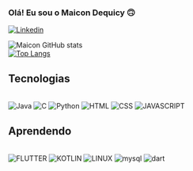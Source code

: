 
### Olá! Eu sou o Maicon Dequicy 🙃

[![Linkedin](https://img.shields.io/badge/LinkedIn-0077B5?style=for-the-badge&logo=linkedin&logoColor=white)](https://www.linkedin.com/in/maicon-dequicy-52a715273/)

![Maicon GitHub stats](https://github-readme-stats.vercel.app/api?username=MaiconDequicy&show_icons=true&theme=dracula)
<br>
[![Top Langs](https://github-readme-stats.vercel.app/api/top-langs/?username=MaiconDequicy&layout=compact&theme=dracula&card_width=465)](https://github.com/anuraghazra/github-readme-stats)

## Tecnologias

<div style="display: inline_block"><br/>
    <img alt="Java" src="https://img.shields.io/badge/Java-ED8B00?style=for-the-badge&logo=openjdk&logoColor=white"/>
    <img alt="C" src="https://img.shields.io/badge/C-00599C?style=for-the-badge&logo=c&logoColor=white"/>
    <img alt="Python" src="https://img.shields.io/badge/Python-3776AB?style=for-the-badge&logo=python&logoColor=white"/>
    <img alt="HTML" src="https://img.shields.io/badge/HTML5-E34F26?style=for-the-badge&logo=html5&logoColor=white"/>
    <img alt="CSS" src="https://img.shields.io/badge/CSS3-1572B6?style=for-the-badge&logo=css3&logoColor=white"/>
    <img alt="JAVASCRIPT" src="https://img.shields.io/badge/JavaScript-323330?style=for-the-badge&logo=javascript&logoColor=F7DF1E"/>
</div>

## Aprendendo
<div style="display: inline_block"><br/>
    <img alt="FLUTTER" src="https://img.shields.io/badge/Flutter-02569B?style=for-the-badge&logo=flutter&logoColor=white"/>
     <img alt="KOTLIN" src="https://img.shields.io/badge/Kotlin-0095D5?&style=for-the-badge&logo=kotlin&logoColor=white"/>
     <img alt="LINUX" src="https://img.shields.io/badge/Linux-FCC624?style=for-the-badge&logo=linux&logoColor=black">
     <img alt="mysql" src="https://img.shields.io/badge/MySQL-005C84?style=for-the-badge&logo=mysql&logoColor=white">
     <img alt="dart" src="https://img.shields.io/badge/Dart-0175C2?style=for-the-badge&logo=dart&logoColor=white">
</div>
